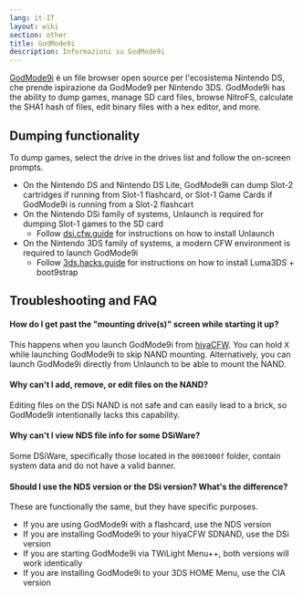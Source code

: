 ```yaml
---
lang: it-IT
layout: wiki
section: other
title: GodMode9i
description: Informazioni su GodMode9i
---
```


[GodMode9i](https://github.com/DS-Homebrew/GodMode9i/) è un file browser open source per l'ecosistema Nintendo DS, che prende ispirazione da GodMode9 per Nintendo 3DS. GodMode9i has the ability to dump games, manage SD card files, browse NitroFS, calculate the SHA1 hash of files, edit binary files with a hex editor, and more.

## Dumping functionality

To dump games, select the drive in the drives list and follow the on-screen prompts.
- On the Nintendo DS and Nintendo DS Lite, GodMode9i can dump Slot-2 cartridges if running from Slot-1 flashcard, or Slot-1 Game Cards if GodMode9i is running from a Slot-2 flashcart
- On the Nintendo DSi family of systems, Unlaunch is required for dumping Slot-1 games to the SD card
   - Follow [dsi.cfw.guide](https://dsi.cfw.guide/) for instructions on how to install Unlaunch
- On the Nintendo 3DS family of systems, a modern CFW environment is required to launch GodMode9i
   - Follow [3ds.hacks.guide](https://3ds.hacks.guide/) for instructions on how to install Luma3DS + boot9strap

## Troubleshooting and FAQ

#### How do I get past the "mounting drive(s)" screen while starting it up?
This happens when you launch GodMode9i from [hiyaCFW](../hiyacfw). You can hold <kbd class="face">X</kbd> while launching GodMode9i to skip NAND mounting. Alternatively, you can launch GodMode9i directly from Unlaunch to be able to mount the NAND.

#### Why can't I add, remove, or edit files on the NAND?
Editing files on the DSi NAND is not safe and can easily lead to a brick, so GodMode9i intentionally lacks this capability.

#### Why can't I view NDS file info for some DSiWare?
Some DSiWare, specifically those located in the `0003000f` folder, contain system data and do not have a valid banner.

#### Should I use the NDS version or the DSi version? What's the difference?
These are functionally the same, but they have specific purposes.
- If you are using GodMode9i with a flashcard, use the NDS version
- If you are installing GodMode9i to your hiyaCFW SDNAND, use the DSi version
- If you are starting GodMode9i via TWiLight Menu++, both versions will work identically
- If you are installing GodMode9i to your 3DS HOME Menu, use the CIA version

